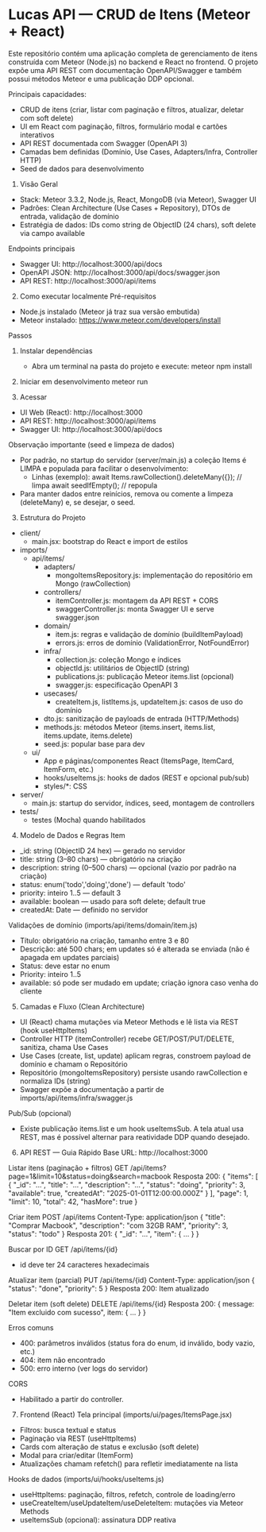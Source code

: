 # Lucas API — CRUD de Itens (Meteor + React)

Este repositório contém uma aplicação completa de gerenciamento de itens construída com Meteor (Node.js) no backend e React no frontend. O projeto expõe uma API REST com documentação OpenAPI/Swagger e também possui métodos Meteor e uma publicação DDP opcional.

Principais capacidades:
- CRUD de itens (criar, listar com paginação e filtros, atualizar, deletar com soft delete)
- UI em React com paginação, filtros, formulário modal e cartões interativos
- API REST documentada com Swagger (OpenAPI 3)
- Camadas bem definidas (Domínio, Use Cases, Adapters/Infra, Controller HTTP)
- Seed de dados para desenvolvimento


1. Visão Geral
- Stack: Meteor 3.3.2, Node.js, React, MongoDB (via Meteor), Swagger UI
- Padrões: Clean Architecture (Use Cases + Repository), DTOs de entrada, validação de domínio
- Estratégia de dados: IDs como string de ObjectID (24 chars), soft delete via campo available

Endpoints principais
- Swagger UI: http://localhost:3000/api/docs
- OpenAPI JSON: http://localhost:3000/api/docs/swagger.json
- API REST: http://localhost:3000/api/items


2. Como executar localmente
Pré-requisitos
- Node.js instalado (Meteor já traz sua versão embutida)
- Meteor instalado: https://www.meteor.com/developers/install

Passos
1) Instalar dependências
   - Abra um terminal na pasta do projeto e execute:
     meteor npm install

2) Iniciar em desenvolvimento
   meteor run

3) Acessar
- UI Web (React): http://localhost:3000
- API REST: http://localhost:3000/api/items
- Swagger UI: http://localhost:3000/api/docs

Observação importante (seed e limpeza de dados)
- Por padrão, no startup do servidor (server/main.js) a coleção Items é LIMPA e populada para facilitar o desenvolvimento:
  - Linhas (exemplo):
    await Items.rawCollection().deleteMany({}); // limpa
    await seedIfEmpty(); // repopula
- Para manter dados entre reinícios, remova ou comente a limpeza (deleteMany) e, se desejar, o seed.


3. Estrutura do Projeto
- client/
  - main.jsx: bootstrap do React e import de estilos
- imports/
  - api/items/
    - adapters/
      - mongoItemsRepository.js: implementação do repositório em Mongo (rawCollection)
    - controllers/
      - itemController.js: montagem da API REST + CORS
      - swaggerController.js: monta Swagger UI e serve swagger.json
    - domain/
      - item.js: regras e validação de domínio (buildItemPayload)
      - errors.js: erros de domínio (ValidationError, NotFoundError)
    - infra/
      - collection.js: coleção Mongo e índices
      - objectId.js: utilitários de ObjectID (string)
      - publications.js: publicação Meteor items.list (opcional)
      - swagger.js: especificação OpenAPI 3
    - usecases/
      - createItem.js, listItems.js, updateItem.js: casos de uso do domínio
    - dto.js: sanitização de payloads de entrada (HTTP/Methods)
    - methods.js: métodos Meteor (items.insert, items.list, items.update, items.delete)
    - seed.js: popular base para dev
  - ui/
    - App e páginas/componentes React (ItemsPage, ItemCard, ItemForm, etc.)
    - hooks/useItems.js: hooks de dados (REST e opcional pub/sub)
    - styles/*: CSS
- server/
  - main.js: startup do servidor, índices, seed, montagem de controllers
- tests/
  - testes (Mocha) quando habilitados


4. Modelo de Dados e Regras
Item
- _id: string (ObjectID 24 hex) — gerado no servidor
- title: string (3–80 chars) — obrigatório na criação
- description: string (0–500 chars) — opcional (vazio por padrão na criação)
- status: enum('todo','doing','done') — default 'todo'
- priority: inteiro 1..5 — default 3
- available: boolean — usado para soft delete; default true
- createdAt: Date — definido no servidor

Validações de domínio (imports/api/items/domain/item.js)
- Título: obrigatório na criação, tamanho entre 3 e 80
- Descrição: até 500 chars; em updates só é alterada se enviada (não é apagada em updates parciais)
- Status: deve estar no enum
- Priority: inteiro 1..5
- available: só pode ser mudado em update; criação ignora caso venha do cliente


5. Camadas e Fluxo (Clean Architecture)
- UI (React) chama mutações via Meteor Methods e lê lista via REST (hook useHttpItems)
- Controller HTTP (itemController) recebe GET/POST/PUT/DELETE, sanitiza, chama Use Cases
- Use Cases (create, list, update) aplicam regras, constroem payload de domínio e chamam o Repositório
- Repositório (mongoItemsRepository) persiste usando rawCollection e normaliza IDs (string)
- Swagger expõe a documentação a partir de imports/api/items/infra/swagger.js

Pub/Sub (opcional)
- Existe publicação items.list e um hook useItemsSub. A tela atual usa REST, mas é possível alternar para reatividade DDP quando desejado.


6. API REST — Guia Rápido
Base URL: http://localhost:3000

Listar itens (paginação + filtros)
GET /api/items?page=1&limit=10&status=doing&search=macbook
Resposta 200:
{
  "items": [ { "_id": "...", "title": "...", "description": "...", "status": "doing", "priority": 3, "available": true, "createdAt": "2025-01-01T12:00:00.000Z" } ],
  "page": 1,
  "limit": 10,
  "total": 42,
  "hasMore": true
}

Criar item
POST /api/items
Content-Type: application/json
{
  "title": "Comprar Macbook",
  "description": "com 32GB RAM",
  "priority": 3,
  "status": "todo"
}
Resposta 201: { "_id": "...", "item": { ... } }

Buscar por ID
GET /api/items/{id}
- id deve ter 24 caracteres hexadecimais

Atualizar item (parcial)
PUT /api/items/{id}
Content-Type: application/json
{
  "status": "done",
  "priority": 5
}
Resposta 200: Item atualizado

Deletar item (soft delete)
DELETE /api/items/{id}
Resposta 200: { message: "Item excluido com sucesso", item: { ... } }

Erros comuns
- 400: parâmetros inválidos (status fora do enum, id inválido, body vazio, etc.)
- 404: item não encontrado
- 500: erro interno (ver logs do servidor)

CORS
- Habilitado a partir do controller.


7. Frontend (React)
Tela principal (imports/ui/pages/ItemsPage.jsx)
- Filtros: busca textual e status
- Paginação via REST (useHttpItems)
- Cards com alteração de status e exclusão (soft delete)
- Modal para criar/editar (ItemForm)
- Atualizações chamam refetch() para refletir imediatamente na lista

Hooks de dados (imports/ui/hooks/useItems.js)
- useHttpItems: paginação, filtros, refetch, controle de loading/erro
- useCreateItem/useUpdateItem/useDeleteItem: mutações via Meteor Methods
- useItemsSub (opcional): assinatura DDP reativa